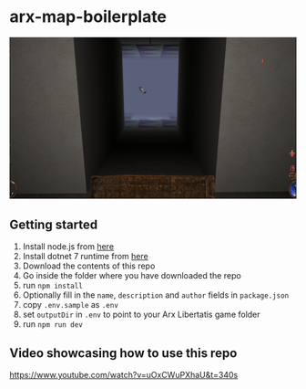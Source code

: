 # arx-map-boilerplate

![preview](preview.jpg?raw=true 'preview')

## Getting started

1. Install node.js from [here](https://nodejs.org/)
2. Install dotnet 7 runtime from [here](https://dotnet.microsoft.com/en-us/download/dotnet/7.0)
3. Download the contents of this repo
4. Go inside the folder where you have downloaded the repo
5. run `npm install`
6. Optionally fill in the `name`, `description` and `author` fields in `package.json`
7. copy `.env.sample` as `.env`
8. set `outputDir` in `.env` to point to your Arx Libertatis game folder
9. run `npm run dev`

## Video showcasing how to use this repo

https://www.youtube.com/watch?v=uOxCWuPXhaU&t=340s
